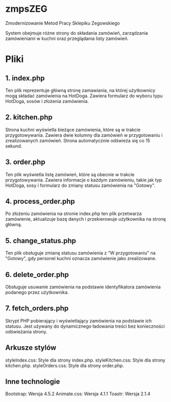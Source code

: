# zmpsZEG
Zmodernizowanie Metod Pracy Sklepiku Zegowskiego

System obejmuje różne strony do składania zamówień, zarządzania zamówieniami w kuchni oraz przeglądania listy zamówień.

# Pliki
## 1. index.php
Ten plik reprezentuje główną stronę zamawiania, na której użytkownicy mogą składać zamówienia na HotDoga. Zawiera formularz do wyboru typu HotDoga, sosów i złożenia zamówienia.

## 2. kitchen.php
Strona kuchni wyświetla bieżące zamówienia, które są w trakcie przygotowywania. Zawiera dwie kolumny dla zamówień w przygotowaniu i zrealizowanych zamówień. Strona automatycznie odświeża się co 15 sekund.

## 3. order.php
Ten plik wyświetla listę zamówień, które są obecnie w trakcie przygotowywania. Zawiera informacje o każdym zamówieniu, takie jak typ HotDoga, sosy i formularz do zmiany statusu zamówienia na "Gotowy".

## 4. process_order.php
Po złożeniu zamówienia na stronie index.php ten plik przetwarza zamówienie, aktualizuje bazę danych i przekierowuje użytkownika na stronę główną.

## 5. change_status.php
Ten plik obsługuje zmianę statusu zamówienia z "W przygotowaniu" na "Gotowy", gdy personel kuchni oznacza zamówienie jako zrealizowane.

## 6. delete_order.php
Obsługuje usuwanie zamówienia na podstawie identyfikatora zamówienia podanego przez użytkownika.

## 7. fetch_orders.php
Skrypt PHP pobierający i wyświetlający zamówienia na podstawie ich statusu. Jest używany do dynamicznego ładowania treści bez konieczności odświeżania strony.

## Arkusze stylów
styleIndex.css: Style dla strony index.php.
styleKitchen.css: Style dla strony kitchen.php.
styleOrders.css: Style dla strony order.php.

## Inne technologie
Bootstrap: Wersja 4.5.2
Animate.css: Wersja 4.1.1
Toastr: Wersja 2.1.4
